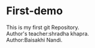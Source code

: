 # First-demo
This is my first git Repository.
<br>
Author's teacher:shradha khapra.
<br>
Author:Baisakhi Nandi.
